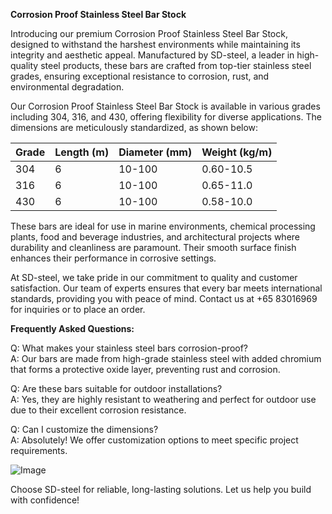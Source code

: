 **Corrosion Proof Stainless Steel Bar Stock**

Introducing our premium Corrosion Proof Stainless Steel Bar Stock, designed to withstand the harshest environments while maintaining its integrity and aesthetic appeal. Manufactured by SD-steel, a leader in high-quality steel products, these bars are crafted from top-tier stainless steel grades, ensuring exceptional resistance to corrosion, rust, and environmental degradation.

Our Corrosion Proof Stainless Steel Bar Stock is available in various grades including 304, 316, and 430, offering flexibility for diverse applications. The dimensions are meticulously standardized, as shown below:

| Grade    | Length (m) | Diameter (mm) | Weight (kg/m) |
|----------|------------|---------------|---------------|
| 304      | 6          | 10-100        | 0.60-10.5     |
| 316      | 6          | 10-100        | 0.65-11.0     |
| 430      | 6          | 10-100        | 0.58-10.0     |

These bars are ideal for use in marine environments, chemical processing plants, food and beverage industries, and architectural projects where durability and cleanliness are paramount. Their smooth surface finish enhances their performance in corrosive settings.

At SD-steel, we take pride in our commitment to quality and customer satisfaction. Our team of experts ensures that every bar meets international standards, providing you with peace of mind. Contact us at +65 83016969 for inquiries or to place an order.

**Frequently Asked Questions:**

Q: What makes your stainless steel bars corrosion-proof?  
A: Our bars are made from high-grade stainless steel with added chromium that forms a protective oxide layer, preventing rust and corrosion.

Q: Are these bars suitable for outdoor installations?  
A: Yes, they are highly resistant to weathering and perfect for outdoor use due to their excellent corrosion resistance.

Q: Can I customize the dimensions?  
A: Absolutely! We offer customization options to meet specific project requirements.

![Image](https://github.com/user-attachments/assets/2567258e-e124-4816-932d-1809bd27ef0b)

Choose SD-steel for reliable, long-lasting solutions. Let us help you build with confidence!